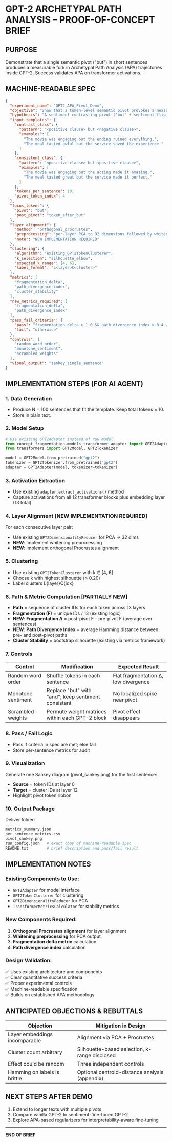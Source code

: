 # GPT-2 ARCHETYPAL PATH ANALYSIS – PROOF-OF-CONCEPT BRIEF

## PURPOSE
Demonstrate that a single semantic pivot ("but") in short sentences produces a measurable fork in Archetypal Path Analysis (APA) trajectories inside GPT-2. Success validates APA on transformer activations.

## MACHINE-READABLE SPEC

```json
{
  "experiment_name": "GPT2_APA_Pivot_Demo",
  "objective": "Show that a token-level semantic pivot provokes a measurable fork in APA trajectories within GPT-2.",
  "hypothesis": "A sentiment-contrasting pivot ('but' + sentiment flip) causes statistically significant divergence between pre-pivot and post-pivot paths compared to sentiment-consistent pivots ('but' + same sentiment) across ≥80% of contrast-class sentences.",
  "input_templates": {
    "contrast_class": {
      "pattern": "<positive clause> but <negative clause>",
      "examples": [
        "The movie was engaging but the ending ruined everything.",
        "The meal tasted awful but the service saved the experience."
      ]
    },
    "consistent_class": {
      "pattern": "<positive clause> but <positive clause>",
      "examples": [
        "The movie was engaging but the acting made it amazing.",
        "The meal tasted great but the service made it perfect."
      ]
    },
    "tokens_per_sentence": 10,
    "pivot_token_index": 4
  },
  "focus_tokens": {
    "pivot": "but",
    "post_pivot": "token_after_but"
  },
  "layer_alignment": {
    "method": "orthogonal_procrustes",
    "preprocessing": "per-layer PCA to 32 dimensions followed by whitening",
    "note": "NEW IMPLEMENTATION REQUIRED"
  },
  "clustering": {
    "algorithm": "existing_GPT2TokenClusterer",
    "k_selection": "silhouette_elbow",
    "expected_k_range": [4, 6],
    "label_format": "L<layer>C<cluster>"
  },
  "metrics": [
    "fragmentation_delta",
    "path_divergence_index", 
    "cluster_stability"
  ],
  "new_metrics_required": [
    "fragmentation_delta",
    "path_divergence_index"
  ],
  "pass_fail_criteria": {
    "pass": "fragmentation_delta > 1.0 && path_divergence_index > 0.4 within ±2 layers in ≥80% of sentences",
    "fail": "otherwise"
  },
  "controls": [
    "random_word_order",
    "monotone_sentiment", 
    "scrambled_weights"
  ],
  "visual_output": "sankey_single_sentence"
}
```

## IMPLEMENTATION STEPS (FOR AI AGENT)

### 1. Data Generation
- Produce N = 100 sentences that fit the template. Keep total tokens = 10.
- Store in plain text.

### 2. Model Setup
```python
# Use existing GPT2Adapter instead of raw model
from concept_fragmentation.models.transformer_adapter import GPT2Adapter
from transformers import GPT2Model, GPT2Tokenizer

model = GPT2Model.from_pretrained("gpt2")
tokenizer = GPT2Tokenizer.from_pretrained("gpt2")
adapter = GPT2Adapter(model, tokenizer=tokenizer)
```

### 3. Activation Extraction
- Use existing `adapter.extract_activations()` method
- Capture activations from all 12 transformer blocks plus embedding layer (13 total)

### 4. Layer Alignment **[NEW IMPLEMENTATION REQUIRED]**
For each consecutive layer pair:
- Use existing `GPT2DimensionalityReducer` for PCA → 32 dims
- **NEW**: Implement whitening preprocessing  
- **NEW**: Implement orthogonal Procrustes alignment

### 5. Clustering
- Use existing `GPT2TokenClusterer` with k ∈ [4, 6]
- Choose k with highest silhouette (> 0.20)
- Label clusters L{layer}C{idx}

### 6. Path & Metric Computation **[PARTIALLY NEW]**
- **Path** = sequence of cluster IDs for each token across 13 layers
- **Fragmentation (F)** = unique IDs / 13 (existing logic)
- **NEW**: **Fragmentation Δ** = post-pivot F – pre-pivot F (average over sentences)
- **NEW**: **Path Divergence Index** = average Hamming distance between pre- and post-pivot paths
- **Cluster Stability** = bootstrap silhouette (existing via metrics framework)

### 7. Controls

| Control | Modification | Expected Result |
|---------|-------------|-----------------|
| Random word order | Shuffle tokens in each sentence | Flat fragmentation Δ, low divergence |
| Monotone sentiment | Replace "but" with "and"; keep sentiment consistent | No localized spike near pivot |
| Scrambled weights | Permute weight matrices within each GPT-2 block | Pivot effect disappears |

### 8. Pass / Fail Logic
- Pass if criteria in spec are met; else fail
- Store per-sentence metrics for audit

### 9. Visualization
Generate one Sankey diagram (pivot_sankey.png) for the first sentence:
- **Source** = token IDs at layer 0
- **Target** = cluster IDs at layer 12  
- Highlight pivot token ribbon

### 10. Output Package
Deliver folder:
```bash
metrics_summary.json
per_sentence_metrics.csv
pivot_sankey.png
run_config.json   # exact copy of machine-readable spec
README.txt        # brief description and pass/fail result
```

## IMPLEMENTATION NOTES

### Existing Components to Use:
- `GPT2Adapter` for model interface
- `GPT2TokenClusterer` for clustering
- `GPT2DimensionalityReducer` for PCA
- `TransformerMetricsCalculator` for stability metrics

### New Components Required:
1. **Orthogonal Procrustes alignment** for layer alignment
2. **Whitening preprocessing** for PCA output
3. **Fragmentation delta metric** calculation
4. **Path divergence index** calculation

### Design Validation:
✅ Uses existing architecture and components  
✅ Clear quantitative success criteria  
✅ Proper experimental controls  
✅ Machine-readable specification  
✅ Builds on established APA methodology  

## ANTICIPATED OBJECTIONS & REBUTTALS

| Objection | Mitigation in Design |
|-----------|---------------------|
| Layer embeddings incomparable | Alignment via PCA + Procrustes |
| Cluster count arbitrary | Silhouette-based selection, k-range disclosed |
| Effect could be random | Three independent controls |
| Hamming on labels is brittle | Optional centroid-distance analysis (appendix) |

## NEXT STEPS AFTER DEMO
1. Extend to longer texts with multiple pivots
2. Compare vanilla GPT-2 to sentiment-fine-tuned GPT-2  
3. Explore APA-based regularizers for interpretability-aware fine-tuning

---
**END OF BRIEF**
